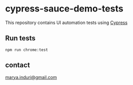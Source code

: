 # cypress-sauce-demo-tests

This repository contains UI automation tests using [Cypress](https://www.cypress.io/)

## Run tests

```npm run chrome:test```

## contact
[marya.induri@gmail.com](marya.induri@gmail.com)